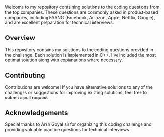 Welcome to my repository containing solutions to the coding questions from the top companies. These questions are commonly asked in product-based companies, including FAANG (Facebook, Amazon, Apple, Netflix, Google), and are excellent preparation for technical interviews.

## Overview

This repository contains my solutions to the coding questions provided in the challenge. Each solution is implemented in C++. I've included the most optimal solution along with explanations where necessary.

## Contributing

Contributions are welcome! If you have alternative solutions to any of the challenges or suggestions for improving existing solutions, feel free to submit a pull request.

## Acknowledgements

Special thanks to Arsh Goyal sir for organizing this coding challenge and providing valuable practice questions for technical interviews.
